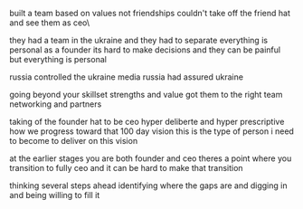 built a team based on values not friendships
couldn't take off the friend hat and see them as ceo\

they had a team in the ukraine and they had to separate
everything is personal as a founder its hard to make decisions and they can be painful but everything is personal

russia controlled the ukraine media russia had assured ukraine 

going beyond your skillset
strengths and value got them to the right team
networking and partners

taking of the founder hat to be ceo
hyper deliberte and hyper prescriptive 
how we progress toward that 100 day vision this is the type of person i need to become to deliver on this vision

at the earlier stages you are both founder and ceo
theres a point where you transition to fully ceo and it can be hard to make that transition

thinking several steps ahead
identifying where the gaps are and digging in and being willing to fill it